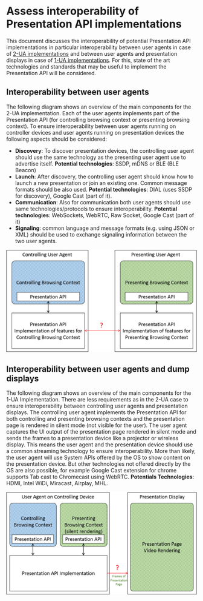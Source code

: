 # Assess interoperability of Presentation API implementations

This document discusses the interoperability of potential Presentation API implementations in particular interoperability
between user agents in case of [2-UA implementations][2ua] and between user agents and presentation displays in case of [1-UA implementations][1ua].
For this, state of the art technologies and standards that may be useful to implement the Presentation API will be considered.

## Interoperability between user agents

The following diagram shows an overview of the main components for the 2-UA implementation. Each of the user agents implements
part of the Presentation API (for controlling browsing context or presenting browsing context). To ensure interoperability
between user agents running on controller devices and user agents running on presentation devices the following aspects should be considered:

* **Discovery**: To discover presentation devices, the controlling user agent should use the same technology as the presenting
user agent use to advertise itself. **Potential technologies**: SSDP, mDNS or BLE (BLE Beacon)
* **Launch**: After discovery, the controlling user agent should know how to launch a new presentation or join an existing one.
Common message formats should be also used. **Potential technologies**: DIAL (uses SSDP for discovery), Google Cast (part of it).
* **Communication**: Also for communication both user agents should use same technologies/protocols to ensure interoperability.
**Potential technologies**: WebSockets, WebRTC, Raw Socket, Google Cast (part of it)
* **Signaling**: common language and message formats (e.g. using JSON or XML) should be used to exchange signaling information between the two user agents.

![2-UA implementation][2ua-img]

## Interoperability between user agents and dump displays

The following diagram shows an overview of the main components for the 1-UA Implementation. There are less requirements
as in the 2-UA case to ensure interoperability between controlling user agents and presentation displays.
The controlling user agent implements the Presentation API for both controlling and presenting browsing contexts and the presentation
page is rendered in silent mode (not visible for the user). The user agent captures the UI output of the presentation page rendered
in silent mode and sends the frames to a presentation device like a projector or wireless display. This means the user agent and the
presentation device should use a common streaming technology to ensure interoperability. More than likely, the user agent will use System APIs
offered by the OS to show content on the presentation device. But other technologies not offered directly by the OS are also possible, for example
 Google Cast extension for chrome supports Tab cast to Chromecast using WebRTC. **Potentials Technologies**: HDMI, Intel WiDi, Miracast, Airplay, MHL.

![1-UA implementation][1ua-img]

[1ua]: http://w3c.github.io/presentation-api/#1-ua
[2ua]: http://w3c.github.io/presentation-api/#2-ua
[1ua-img]: ./images/interoperability-1ua.png
[2ua-img]: ./images/interoperability-2ua.png